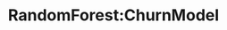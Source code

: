 ---  
schema: RandomForest:ChurnModel  
title: RandomForest:ChurnModel  
organization: Sample Department  
notes: Used in 1 lineage(s)  
resources:  
  - name: RandomForest:ChurnModel 
    url: /Users/kensu/Customers/Kensu/RandomForest:ChurnModel 
    format : parquet  
license: None  
category:
  - Education  
maintainer: User  
maintainer_email: UserMail  
---